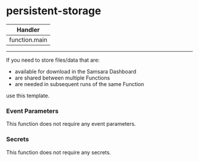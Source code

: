 # persistent-storage

| Handler       |
| ------------- |
| function.main |

---

If you need to store files/data that are:

- available for download in the Samsara Dashboard
- are shared between multiple Functions
- are needed in subsequent runs of the same Function

use this template.

### Event Parameters

This function does not require any event parameters.

### Secrets

This function does not require any secrets.
